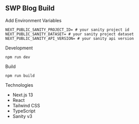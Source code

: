 ## SWP Blog Build


Add Environment Variables
```env
NEXT_PUBLIC_SANITY_PROJECT_ID= # your sanity project id
NEXT_PUBLIC_SANITY_DATASET= # your sanity project dataset
NEXT_PUBLIC_SANITY_API_VERSION= # your sanity api version
```
 Development
```
npm run dev
```

Build
```
npm run build
```


Technologies
- Next.js 13
- React
- Tailwind CSS
- TypeScript
- Sanity v3
